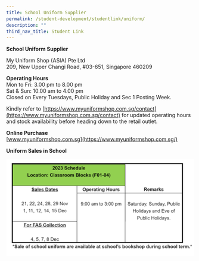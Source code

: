 ```yaml
---
title: School Uniform Supplier
permalink: /student-development/studentlink/uniform/
description: ""
third_nav_title: Student Link
---
```

**School Uniform Supplier**

My Uniform Shop (ASIA) Pte Ltd<br>
209, New Upper Changi Road, #03-651, Singapore 460209

**Operating Hours**<br>
Mon to Fri: 3.00 pm to 8.00 pm<br>
Sat &amp; Sun: 10.00 am to 4.00 pm<br>
Closed on Every Tuesdays, Public Holiday and Sec 1 Posting Week.<br>

Kindly refer to [https://www.myuniformshop.com.sg/contact](https://www.myuniformshop.com.sg/contact) for updated operating hours and stock availability before heading down to the retail outlet.

**Online Purchase**<br>
[www.myuniformshop.com.sg](https://www.myuniformshop.com.sg/)

**Uniform Sales in School**

![](/images/sales%20of%20uniform%2023.png)